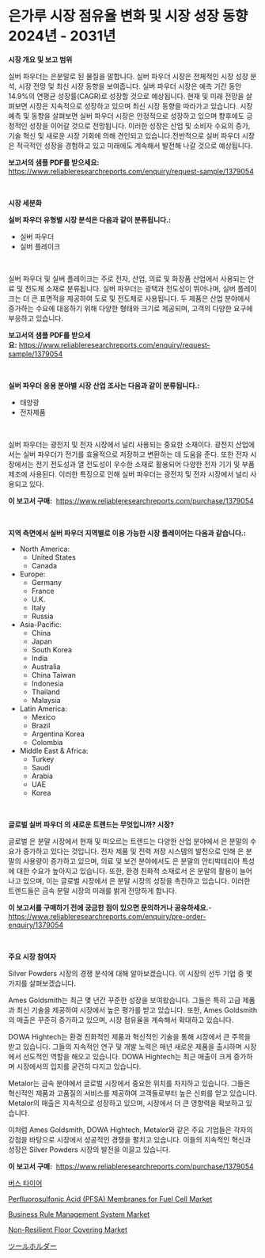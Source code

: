 <p><h1>은가루 시장 점유율 변화 및 시장 성장 동향 2024년 - 2031년</h1></p><p><strong>시장 개요 및 보고 범위</strong></p>
<p><p>실버 파우더는 은분말로 된 물질을 말합니다. 실버 파우더 시장은 전체적인 시장 성장 분석, 시장 전망 및 최신 시장 동향을 보여줍니다. 실버 파우더 시장은 예측 기간 동안 14.9%의 연평균 성장률(CAGR)로 성장할 것으로 예상됩니다. 현재 및 미래 전망을 살펴보면 시장은 지속적으로 성장하고 있으며 최신 시장 동향을 따라가고 있습니다. 시장 예측 및 동향을 살펴보면 실버 파우더 시장은 안정적으로 성장하고 있으며 향후에도 긍정적인 성장을 이어갈 것으로 전망됩니다. 이러한 성장은 산업 및 소비자 수요의 증가, 기술 혁신 및 새로운 시장 기회에 의해 견인되고 있습니다.전반적으로 실버 파우더 시장은 적극적인 성장을 경험하고 있고 미래에도 계속해서 발전해 나갈 것으로 예상됩니다.</p></p>
<p><strong>보고서의 샘플 PDF를 받으세요:</strong> <a href="https://www.reliableresearchreports.com/enquiry/request-sample/1379054">https://www.reliableresearchreports.com/enquiry/request-sample/1379054</a></p>
<p>&nbsp;</p>
<p><strong>시장 세분화</strong></p>
<p><strong>실버 파우더 유형별 시장 분석은 다음과 같이 분류됩니다.:</strong></p>
<p><ul><li>실버 파우더</li><li>실버 플레이크</li></ul></p>
<p>&nbsp;</p>
<p><p>실버 파우더 및 실버 플레이크는 주로 전자, 산업, 의료 및 화장품 산업에서 사용되는 안료 및 전도체 소재로 분류됩니다. 실버 파우더는 광택과 전도성이 뛰어나며, 실버 플레이크는 더 큰 표면적을 제공하여 도료 및 전도체로 사용됩니다. 두 제품은 산업 분야에서 증가하는 수요에 대응하기 위해 다양한 형태와 크기로 제공되며, 고객의 다양한 요구에 부응하고 있습니다.</p></p>
<p><strong>보고서의 샘플 PDF를 받으세요:</strong>&nbsp;<a href="https://www.reliableresearchreports.com/enquiry/request-sample/1379054">https://www.reliableresearchreports.com/enquiry/request-sample/1379054</a></p>
<p>&nbsp;</p>
<p><strong> 실버 파우더 응용 분야별 시장 산업 조사는 다음과 같이 분류됩니다.:</strong></p>
<p><ul><li>태양광</li><li>전자제품</li></ul></p>
<p>&nbsp;</p>
<p><p>실버 파우더는 광전지 및 전자 시장에서 널리 사용되는 중요한 소재이다. 광전지 산업에서는 실버 파우더가 전기를 효율적으로 저장하고 변환하는 데 도움을 준다. 또한 전자 시장에서는 전기 전도성과 열 전도성이 우수한 소재로 활용되어 다양한 전자 기기 및 부품 제조에 사용된다. 이러한 특징으로 인해 실버 파우더는 광전지 및 전자 시장에서 널리 사용되고 있다.</p></p>
<p><strong>이 보고서 구매:</strong>&nbsp; <a href="https://www.reliableresearchreports.com/purchase/1379054">https://www.reliableresearchreports.com/purchase/1379054</a></p>
<p>&nbsp;</p>
<p><strong>지역 측면에서 실버 파우더 지역별로 이용 가능한 시장 플레이어는 다음과 같습니다.:</strong></p>
<p><ul>
    <li>
        North America:
        <ul>
            <li>United States</li>
            <li>Canada</li>
        </ul>
    </li>
    <li>
        Europe:
        <ul>
            <li>Germany</li>
            <li>France</li>
            <li>U.K.</li>
            <li>Italy</li>
            <li>Russia</li>
        </ul>
    </li>
    <li>
        Asia-Pacific:
        <ul>
            <li>China</li>
            <li>Japan</li>
            <li>South Korea</li>
            <li>India</li>
            <li>Australia</li>
            <li>China Taiwan</li>
            <li>Indonesia</li>
            <li>Thailand</li>
            <li>Malaysia</li>
        </ul>
    </li>
    <li>
        Latin America:
        <ul>
            <li>Mexico</li>
            <li>Brazil</li>
            <li>Argentina Korea</li>
            <li>Colombia</li>
        </ul>
    </li>
    <li>
        Middle East & Africa:
        <ul>
            <li>Turkey</li>
            <li>Saudi</li>
            <li>Arabia</li>
            <li>UAE</li>
            <li>Korea</li>
        </ul>
    </li>
    </ul></p>
<p>&nbsp;</p>
<p><strong>글로벌 실버 파우더 의 새로운 트렌드는 무엇입니까? 시장?</strong></p>
<p><p>글로벌 은 분말 시장에서 현재 및 떠오르는 트렌드는 다양한 산업 분야에서 은 분말의 수요가 증가하고 있다는 것입니다. 전자 제품 및 전력 저장 시스템의 발전으로 인해 은 분말의 사용량이 증가하고 있으며, 의료 및 보건 분야에서도 은 분말의 안티박테리아 특성에 대한 수요가 높아지고 있습니다. 또한, 환경 친화적 소재로서 은 분말의 활용이 늘어나고 있으며, 이는 글로벌 시장에서 은 분말 시장의 성장을 촉진하고 있습니다. 이러한 트렌드들은 금속 분말 시장의 미래를 밝게 전망하게 합니다.</p></p>
<p><strong>이 보고서를 구매하기 전에 궁금한 점이 있으면 문의하거나 공유하세요.</strong>- <a href="https://www.reliableresearchreports.com/enquiry/pre-order-enquiry/1379054">https://www.reliableresearchreports.com/enquiry/pre-order-enquiry/1379054</a></p>
<p>&nbsp;</p>
<p><strong>주요 시장 참여자</strong></p>
<p><p>Silver Powders 시장의 경쟁 분석에 대해 알아보겠습니다. 이 시장의 선두 기업 중 몇 가지를 살펴보겠습니다.</p><p>Ames Goldsmith는 최근 몇 년간 꾸준한 성장을 보여왔습니다. 그들은 특히 고급 제품과 최신 기술을 제공하여 시장에서 높은 평가를 받고 있습니다. 또한, Ames Goldsmith의 매출은 꾸준히 증가하고 있으며, 시장 점유율을 계속해서 확대하고 있습니다.</p><p>DOWA Hightech는 환경 친화적인 제품과 혁신적인 기술을 통해 시장에서 큰 주목을 받고 있습니다. 그들의 지속적인 연구 및 개발 노력은 매년 새로운 제품을 출시하며 시장에서 선도적인 역할을 해오고 있습니다. DOWA Hightech는 최근 매출이 크게 증가하며 시장에서의 입지를 굳건히 다지고 있습니다.</p><p>Metalor는 금속 분야에서 글로벌 시장에서 중요한 위치를 차지하고 있습니다. 그들은 혁신적인 제품과 고품질의 서비스를 제공하여 고객들로부터 높은 신뢰를 얻고 있습니다. Metalor의 매출은 지속적으로 성장하고 있으며, 시장에서 더 큰 영향력을 확보하고 있습니다.</p><p>이처럼 Ames Goldsmith, DOWA Hightech, Metalor와 같은 주요 기업들은 각자의 강점을 바탕으로 시장에서 성공적인 경쟁을 펼치고 있습니다. 이들의 지속적인 혁신과 성장은 Silver Powders 시장의 발전을 이끌고 있습니다.</p></p>
<p><strong>이 보고서 구매:</strong>&nbsp;&nbsp;<a href="https://www.reliableresearchreports.com/purchase/1379054">https://www.reliableresearchreports.com/purchase/1379054</a></p>
<p><p><a href="https://github.com/nuekbpymrrz5/Market-Research-Report-List-1/blob/main/5759267967.md">버스 타이어</a></p><p><a href="https://github.com/yoshih12/Market-Research-Report-List-2/blob/main/perfluorosulfonic-acid-pfsa-membranes-for-fuel-cell-market.md">Perfluorosulfonic Acid (PFSA) Membranes for Fuel Cell Market</a></p><p><a href="https://issuu.com/reportprime-2/docs/business-rule-management-system-market-size-2030.p">Business Rule Management System Market</a></p><p><a href="https://issuu.com/reportprime-2/docs/non-resilient-floor-covering-market-size-2030.pptx">Non-Resilient Floor Covering Market</a></p><p><a href="https://github.com/jkjreqjscoxx7/Market-Research-Report-List-1/blob/main/94734521365.md">ツールホルダー</a></p></p>
